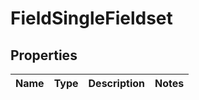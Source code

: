 
# FieldSingleFieldset

## Properties
Name | Type | Description | Notes
------------ | ------------- | ------------- | -------------



